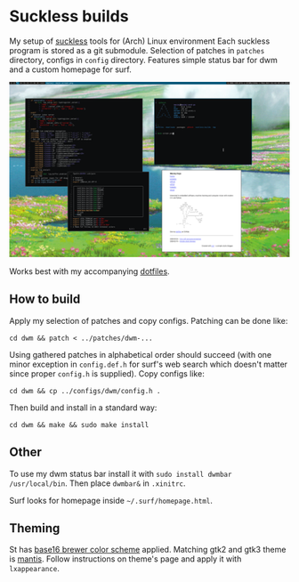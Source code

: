 # Suckless builds

My setup of [suckless](suckless.org) tools for (Arch) Linux environment
Each suckless program is stored as a git submodule.
Selection of patches in `patches` directory, configs in `config` directory.
Features simple status bar for dwm and a custom homepage for surf.

![screen](https://github.com/maciejzj/suckless-builds/blob/master/screen.png?raw=true)

Works best with my accompanying [dotfiles](https://github.com/maciejzj/dotfiles).

## How to build

Apply my selection of patches and copy configs.
Patching can be done like:

```
cd dwm && patch < ../patches/dwm-...
```

Using gathered patches in alphabetical order should succeed
(with one minor exception in `config.def.h` for surf's web search which doesn't
matter since proper `config.h` is supplied).
Copy configs like:

```
cd dwm && cp ../configs/dwm/config.h .
```

Then build and install in a standard way:

```
cd dwm && make && sudo make install
```

## Other

To use my dwm status bar install it with `sudo install dwmbar /usr/local/bin`.
Then place `dwmbar&` in `.xinitrc`.

Surf looks for homepage inside `~/.surf/homepage.html`.

## Theming

St has [base16 brewer color scheme](https://github.com/chriskempson/base16-unclaimed-schemes/blob/master/brewer.yaml)
applied.
Matching gtk2 and gtk3 theme is
[mantis](https://github.com/mantissa-/mantis-theme).
Follow instructions on theme's page and apply it with `lxappearance`.
